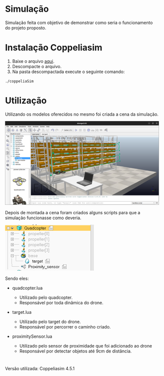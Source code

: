 # Simulação
<!-- ## Descrição -->
  Simulação feita com objetivo de demonstrar como seria o funcionamento do projeto proposto.

# Instalação Coppeliasim 
  1. Baixe o arquivo [aqui](https://www.coppeliarobotics.com).
  2. Descompacte o arquivo.
  3. Na pasta descompactada execute o seguinte comando: 
```
./coppeliaSim
```

# Utilização
  Utilizando os modelos oferecidos no mesmo foi criada a cena da simulação.

<img src="sim.png" alt="Exemplo imagem">

Depois de montada a cena foram criados alguns scripts para que a simulação funcionasse como deveria.

<img src="hierarquia.png" alt="imagem" aling="middle">


Sendo eles:
- quadcopter.lua
  - Utilizado pelo quadcopter.
  - Responsável por toda dinâmica do drone.

- target.lua
  - Utilizado pelo target do drone.
  - Responsável por percorrer o caminho criado.

- proximitySensor.lua
  - Utilizado pelo sensor de proximidade que foi adicionado ao drone
  - Responsável por detectar objetos até 9cm de distância.

#
  Versão utilizada: Coppeliasim 4.5.1